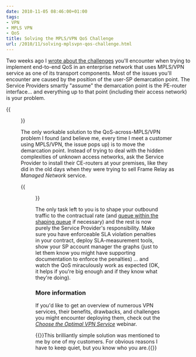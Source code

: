 ```yaml
---
date: 2010-11-05 08:46:00+01:00
tags:
- VPN
- MPLS VPN
- QoS
title: Solving the MPLS/VPN QoS Challenge
url: /2010/11/solving-mplsvpn-qos-challenge.html
---
```

Two weeks ago I [wrote about the challenges](https://blog.ipspace.net/2010/10/qos-over-mplsvpn-networks.html) you'll encounter when trying to implement end-to-end QoS in an enterprise network that uses MPLS/VPN service as one of its transport components. Most of the issues you'll encounter are caused by the position of the user-SP demarcation point. The Service Providers smartly "assume" the demarcation point is the PE-router interface... and everything up to that point (including their access network) is your problem.

{{<figure src="/2010/11/s1600-mplsqos_before.png" caption="Typical MPLS/VPN demarcation point">}}
<!--more-->
The only workable solution to the QoS-across-MPLS/VPN problem I found (and believe me, every time I meet a customer using MPLS/VPN, the issue pops up) is to move the demarcation point. Instead of trying to deal with the hidden complexities of unknown access networks, ask the Service Provider to install their CE-routers at your premises, like they did in the old days when they were trying to sell Frame Relay as *Managed Network* service.

{{<figure src="/2010/11/s1600-mplsqos_after.png" caption="Onsite demarcation point">}}

The only task left to you is to shape your outbound traffic to the contractual rate (and [queue within the shaping queue](https://www.ipspace.net/kb/tag/QoS/Traffic_Shaping.html) if necessary) and the rest is now purely the Service Provider's responsibility. Make sure you have enforceable SLA violation penalties in your contract, deploy SLA-measurement tools, show your SP account manager the graphs (just to let them know you might have supporting documentation to enforce the penalties) \... and watch the QoS miraculously work as expected (OK, it helps if you're big enough and if they know what they're doing).

### More information

If you'd like to get an overview of numerous VPN services, their benefits, drawbacks, and challenges you might encounter deploying them, check out the [*Choose the Optimal VPN Service*](http://www.ipspace.net/Choose_the_optimal_VPN_service) webinar.

{{<note>}}This brilliantly simple solution was mentioned to me by one of my customers. For obvious reasons I have to keep quiet, but you know who you are.{{</note>}}
